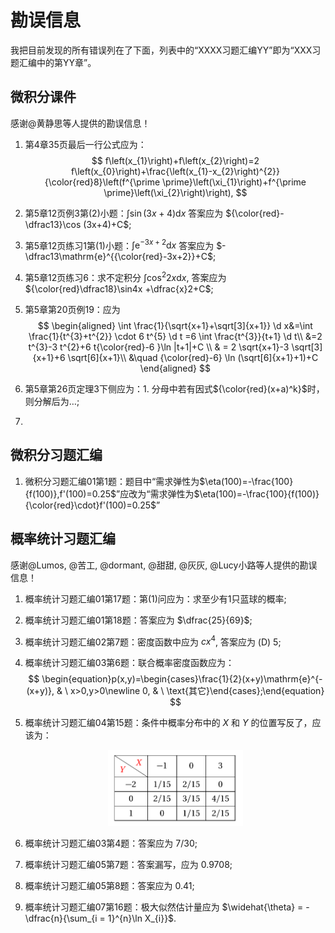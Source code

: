 # 勘误信息

我把目前发现的所有错误列在了下面，列表中的“XXXX习题汇编YY”即为“XXX习题汇编中的第YY章”。

$\newcommand{\d}{\mathrm{d}} \newcommand{\e}{\mathrm{e}}$

## 微积分课件

感谢@黄静思等人提供的勘误信息！

1. 第4章35页最后一行公式应为：
   $$
   f\left(x_{1}\right)+f\left(x_{2}\right)=2 f\left(x_{0}\right)+\frac{\left(x_{1}-x_{2}\right)^{2}}{\color{red}8}\left(f^{\prime \prime}\left(\xi_{1}\right)+f^{\prime \prime}\left(\xi_{2}\right)\right),
   $$

2. 第5章12页例3第(2)小题：$\displaystyle \int \sin(3x+4)\mathrm{d}{x}$ 答案应为 ${\color{red}-\dfrac13}\cos (3x+4)+C$;

3. 第5章12页练习1第(1)小题：$\displaystyle \int \mathrm{e}^{-3x+2}\mathrm{d}{x}$ 答案应为  $-\dfrac13\mathrm{e}^{{\color{red}-3x+2}}+C$;

4. 第5章12页练习6：求不定积分 $\displaystyle \int \cos^2 2x \mathrm{d}{x}$, 答案应为 ${\color{red}\dfrac18}\sin4x +\dfrac{x}2+C$; 

5. 第5章第20页例19：应为
   $$
   \begin{aligned}
   	\int \frac{1}{\sqrt{x+1}+\sqrt[3]{x+1}} \d  x&=\int \frac{1}{t^{3}+t^{2}} \cdot 6 t^{5} \d  t
   	 =6 \int \frac{t^{3}}{t+1} \d  t\\
   	 &=2 t^{3}-3 t^{2}+6 t{\color{red}-6 }\ln |t+1|+C
   	\\
   	& = 2 \sqrt{x+1}-3 \sqrt[3]{x+1}+6 \sqrt[6]{x+1}\\
   	&\quad {\color{red}-6} \ln (\sqrt[6]{x+1}+1)+C
   	\end{aligned}
   $$

6. 第5章第26页定理3下侧应为：1. 分母中若有因式${\color{red}(x+a)^k}$时，则分解后为$\ldots$;

7. 


## 微积分习题汇编

1. 微积分习题汇编01第1题：题目中“需求弹性为$\eta(100)=-\frac{100}{f(100)},f'(100)=0.25$”应改为“需求弹性为$\eta(100)=-\frac{100}{f(100)}{\color{red}\cdot}f'(100)=0.25$”

   

## 概率统计习题汇编

感谢@Lumos, @苦工, @dormant, @甜甜, @灰灰, @Lucy小路等人提供的勘误信息！ 

1. 概率统计习题汇编01第17题：第(1)问应为：求至少有$1$只蓝球的概率;

2. 概率统计习题汇编01第18题：答案应为 $\dfrac{25}{69}$;

3. 概率统计习题汇编02第7题：密度函数中应为 $cx^4$, 答案应为 (D) $5$;

4. 概率统计习题汇编03第6题：联合概率密度函数应为：
   $$
   \begin{equation}p(x,y)=\begin{cases}\frac{1}{2}(x+y)\mathrm{e}^{-(x+y)}, & \ x>0,y>0\newline 0, & \ \text{其它}\end{cases};\end{equation}
   $$

5. 概率统计习题汇编04第15题：条件中概率分布中的 $X$ 和 $Y$ 的位置写反了，应该为：

   <center><img src="pic/err_gltj_chap4_15.png" height = "45%" width = "45%" ></center>

6. 概率统计习题汇编03第4题：答案应为 $7/30$;

7. 概率统计习题汇编05第7题：答案漏写，应为 $0.9708$;

8. 概率统计习题汇编05第8题：答案应为 $0.41$;

9. 概率统计习题汇编07第16题：极大似然估计量应为 $\widehat{\theta} = - \dfrac{n}{\sum_{i = 1}^{n}\ln X_{i}}$.

